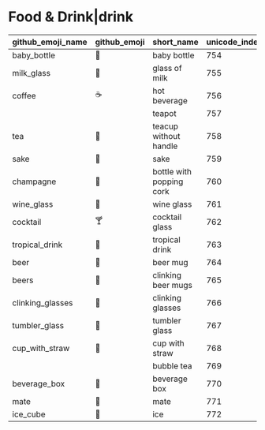 # Food & Drink|drink

|github_emoji_name|github_emoji|short_name|unicode_index|
|---|---|---|---|
|baby_bottle|:baby_bottle:|baby bottle|754|
|milk_glass|:milk_glass:|glass of milk|755|
|coffee|:coffee:|hot beverage|756|
|||teapot|757|
|tea|:tea:|teacup without handle|758|
|sake|:sake:|sake|759|
|champagne|:champagne:|bottle with popping cork|760|
|wine_glass|:wine_glass:|wine glass|761|
|cocktail|:cocktail:|cocktail glass|762|
|tropical_drink|:tropical_drink:|tropical drink|763|
|beer|:beer:|beer mug|764|
|beers|:beers:|clinking beer mugs|765|
|clinking_glasses|:clinking_glasses:|clinking glasses|766|
|tumbler_glass|:tumbler_glass:|tumbler glass|767|
|cup_with_straw|:cup_with_straw:|cup with straw|768|
|||bubble tea|769|
|beverage_box|:beverage_box:|beverage box|770|
|mate|:mate:|mate|771|
|ice_cube|:ice_cube:|ice|772|
